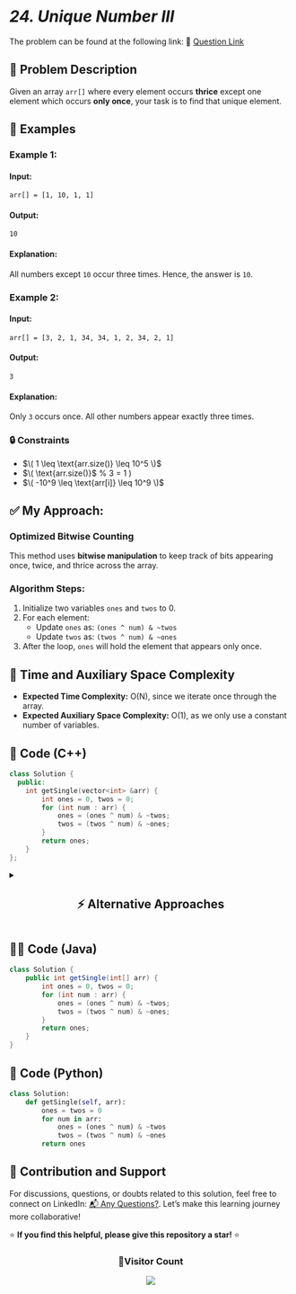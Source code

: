 # _24. Unique Number III_

The problem can be found at the following link: 🔗 [Question Link](https://www.geeksforgeeks.org/problems/find-element-occuring-once-when-all-other-are-present-thrice/1)

## **🧩 Problem Description**

Given an array `arr[]` where every element occurs **thrice** except one element which occurs **only once**, your task is to find that unique element.

## **📘 Examples**

### **Example 1:**

#### **Input:**

`arr[] = [1, 10, 1, 1]`

#### **Output:**

`10`

#### **Explanation:**

All numbers except `10` occur three times. Hence, the answer is `10`.

### **Example 2:**

#### **Input:**

`arr[] = [3, 2, 1, 34, 34, 1, 2, 34, 2, 1]`

#### **Output:**

`3`

#### **Explanation:**

Only `3` occurs once. All other numbers appear exactly three times.

### **🔒 Constraints**

- $\( 1 \leq \text{arr.size()} \leq 10^5 \)$
- $\( \text{arr.size()}$ \% 3 = 1 \)
- $\( -10^9 \leq \text{arr[i]} \leq 10^9 \)$

## **✅ My Approach:**

### **Optimized Bitwise Counting**

This method uses **bitwise manipulation** to keep track of bits appearing once, twice, and thrice across the array.

### **Algorithm Steps:**

1. Initialize two variables `ones` and `twos` to 0.
2. For each element:
   - Update `ones` as: `(ones ^ num) & ~twos`
   - Update `twos` as: `(twos ^ num) & ~ones`
3. After the loop, `ones` will hold the element that appears only once.

## **🧮 Time and Auxiliary Space Complexity**

- **Expected Time Complexity:** O(N), since we iterate once through the array.
- **Expected Auxiliary Space Complexity:** O(1), as we only use a constant number of variables.

## **🧠 Code (C++)**

```cpp
class Solution {
  public:
    int getSingle(vector<int> &arr) {
        int ones = 0, twos = 0;
        for (int num : arr) {
            ones = (ones ^ num) & ~twos;
            twos = (twos ^ num) & ~ones;
        }
        return ones;
    }
};
```

<details>
<summary><h2 align="center">⚡ Alternative Approaches</h2></summary>

## 📊 **2️⃣ Hash Map Frequency Count**

### **Algorithm Steps:**

1. Traverse the array and record each number’s count in an `unordered_map`.
2. Iterate over the map and return the key with frequency = 1.

```cpp
class Solution {
  public:
    int getSingle(vector<int>& arr) {
        unordered_map<int,int> freq;
        for (int x : arr) freq[x]++;
        for (auto &p : freq)
            if (p.second == 1)
                return p.first;
        return 0;
    }
};
```

#### 📝 **Complexity Analysis:**

- **Time:** O(n)
- **Space:** O(n)

#### ✅ **Why This Approach?**

- Straightforward to implement
- Handles any distribution of frequencies, not limited to exactly three repeats

## 📊 **3️⃣ Sorting and Scan**

### **Algorithm Steps:**

1. Sort the array.
2. Scan with index `i` from 0 to n−1 in steps of 3:
   - If `arr[i] == arr[i+1] == arr[i+2]`, skip these three (`i += 3`);
   - Else, return `arr[i]`.
3. If loop ends, the last element is the single one.

```cpp
class Solution {
  public:
    int getSingle(vector<int>& arr) {
        sort(arr.begin(), arr.end());
        int n = arr.size(), i = 0;
        while (i + 2 < n) {
            if (arr[i] == arr[i+1] && arr[i] == arr[i+2])
                i += 3;
            else
                return arr[i];
        }
        return arr[n-1];
    }
};
```

#### 📝 **Complexity Analysis:**

- **Time:** O(n log n)
- **Space:** O(1) (in-place sort)

#### ✅ **Why This Approach?**

- No extra data structures beyond sorting
- Intuitive when you can afford the sort overhead

### 🆚 **Comparison of Approaches**

| **Approach**           | ⏱️ **Time**   | 🗂️ **Space** | ✅ **Pros**             | ⚠️ **Cons**                 |
| ---------------------- | ------------- | ------------ | ----------------------- | --------------------------- |
| **Bitwise Counting**   | 🟢 O(n)       | 🟢 O(1)      | Fastest, constant space | Bitwise logic can be tricky |
| **Hash Map Frequency** | 🟢 O(n)       | 🔴 O(n)      | Easiest to implement    | Extra memory for map        |
| **Sorting + Scan**     | 🔴 O(n log n) | 🟢 O(1)      | No extra DS (in-place)  | Slower due to sort          |

### ✅ **Best Choice?**

| **Scenario**                                      | **Recommended Approach** |
| ------------------------------------------------- | ------------------------ |
| ✅ Exactly one unique, rest appear thrice         | 🥇 Bitwise Counting      |
| ✅ Quick implementation, input size moderate      | 🥈 Hash Map Frequency    |
| ✅ Memory very tight, sorting overhead acceptable | 🥉 Sorting + Scan        |

</details>

## **🧑‍💻 Code (Java)**

```java
class Solution {
    public int getSingle(int[] arr) {
        int ones = 0, twos = 0;
        for (int num : arr) {
            ones = (ones ^ num) & ~twos;
            twos = (twos ^ num) & ~ones;
        }
        return ones;
    }
}
```

## **🐍 Code (Python)**

```python
class Solution:
    def getSingle(self, arr):
        ones = twos = 0
        for num in arr:
            ones = (ones ^ num) & ~twos
            twos = (twos ^ num) & ~ones
        return ones
```

## 🧠 Contribution and Support

For discussions, questions, or doubts related to this solution, feel free to connect on LinkedIn: [📬 Any Questions?](https://www.linkedin.com/in/patel-hetkumar-sandipbhai-8b110525a/). Let’s make this learning journey more collaborative!

⭐ **If you find this helpful, please give this repository a star!** ⭐

<div align="center">
  <h3><b>📍Visitor Count</b></h3>
</div>

<p align="center">
  <img src="https://visitor-badge.laobi.icu/badge?page_id=Hunterdii.GeeksforGeeks-POTD" />
</p>
